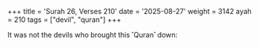 +++
title = 'Surah 26, Verses 210'
date = '2025-08-27'
weight = 3142
ayah = 210
tags = ["devil", "quran"]
+++

It was not the devils who brought this ˹Quran˺ down: